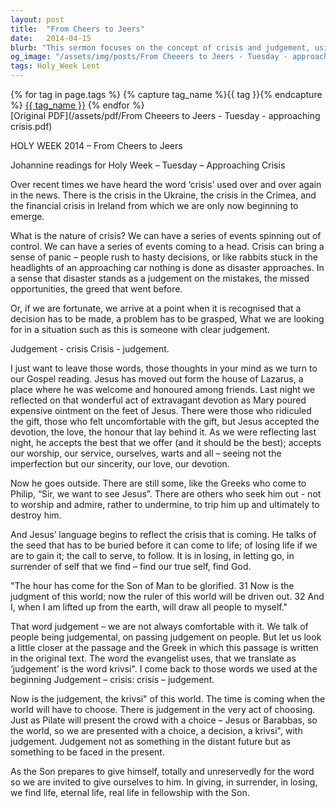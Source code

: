 ```yaml
---
layout: post
title:  "From Cheers to Jeers"
date:   2014-04-15
blurb: "This sermon focuses on the concept of crisis and judgement, using the metaphor of a seed that must be buried before it can come to life. It emphasizes the importance of self-surrender to find our true selves and God. The sermon also highlights the impending crisis that Jesus faces and the judgement that comes with it."
og_image: "/assets/img/posts/From Cheeers to Jeers - Tuesday - approaching crisis.png"
tags: Holy_Week Lent
---    
```

<div class="tag-pills">
  {% for tag in page.tags %}
    {% capture tag_name %}{{ tag }}{% endcapture %}
    <a href="{{ site.baseurl }}/tag/{{ tag_name }}" class="tag-pill">{{ tag_name }}</a>
  {% endfor %}
</div>
[Original PDF](/assets/pdf/From Cheeers to Jeers - Tuesday - approaching crisis.pdf)

HOLY WEEK 2014 – From Cheers to Jeers

Johannine readings for Holy Week – Tuesday – Approaching Crisis

Over recent times we have heard the word ‘crisis’ used over and over again in the news. There is the crisis in the Ukraine, the crisis in the Crimea, and the financial crisis in Ireland from which we are only now beginning to emerge.

What is the nature of crisis? We can have a series of events spinning out of control. We can have a series of events coming to a head. Crisis can bring a sense of panic – people rush to hasty decisions, or like rabbits stuck in the headlights of an approaching car nothing is done as disaster approaches. In a sense that disaster stands as a judgement on the mistakes, the missed opportunities, the greed that went before.

Or, if we are fortunate, we arrive at a point when it is recognised that a decision has to be made, a problem has to be grasped, What we are looking for in a situation such as this is someone with clear judgement.

Judgement - crisis
Crisis - judgement.

I just want to leave those words, those thoughts in your mind as we turn to our Gospel reading. Jesus has moved out form the house of Lazarus, a place where he was welcome and honoured among friends. Last night we reflected on that wonderful act of extravagant devotion as Mary poured expensive ointment on the feet of Jesus. There were those who ridiculed the gift, those who felt uncomfortable with the gift, but Jesus accepted the devotion, the love, the honour that lay behind it. As we were reflecting last night, he accepts the best that we offer (and it should be the best); accepts our worship, our service, ourselves, warts and all – seeing not the imperfection but our sincerity, our love, our devotion.

Now he goes outside. There are still some, like the Greeks who come to Philip, “Sir, we want to see Jesus”. There are others who seek him out - not to worship and admire, rather to undermine, to trip him up and ultimately to destroy him.

And Jesus’ language begins to reflect the crisis that is coming. He talks of the seed that has to be buried before it can come to life; of losing life if we are to gain it; the call to serve, to follow. It is in losing, in letting go, in surrender of self that we find – find our true self, find God.

"The hour has come for the Son of Man to be glorified.
31 Now is the judgment of this world; now the ruler of this world will be driven out. 32 And I, when I am lifted up from the earth, will draw all people to myself."

That word judgement – we are not always comfortable with it. We talk of people being judgemental, on passing judgement on people. But let us look a little closer at the passage and the Greek in which this passage is written in the original text. The word the evangelist uses, that we translate as ‘judgement’ is the word krivsi". I come back to those words we used at the beginning Judgement – crisis: crisis – judgement.

Now is the judgement, the krivsi" of this world. The time is coming when the world will have to choose. There is judgement in the very act of choosing. Just as Pilate will present the crowd with a choice – Jesus or Barabbas, so the world, so we are presented with a choice, a decision, a krivsi", with judgement. Judgement not as something in the distant future but as something to be faced in the present.

As the Son prepares to give himself, totally and unreservedly for the word so we are invited to give ourselves to him. In giving, in surrender, in losing, we find life, eternal life, real life in fellowship with the Son.
